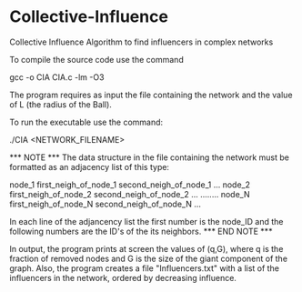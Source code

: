 # Collective-Influence
Collective Influence Algorithm to find influencers in complex networks

To compile the source code use the command

gcc -o CIA CIA.c -lm -O3 

The program requires as input the file containing the network and the value of L (the radius of the Ball).

To run the executable use the command:

./CIA <NETWORK_FILENAME> <L>

*** NOTE ***
The data structure in the file containing the network must be formatted as an adjacency list of this type:

node_1 first_neigh_of_node_1 second_neigh_of_node_1 ...
node_2 first_neigh_of_node_2 second_neigh_of_node_2 ...
........
node_N first_neigh_of_node_N second_neigh_of_node_N ...
  
In each line of the adjancency list the first number is the node_ID and the following numbers are the ID's of the its neighbors.
*** END NOTE ***
  
In output, the program prints at screen the values of (q,G), where q is the fraction of removed nodes and G is the size of the giant component of the graph. 
Also, the program creates a file "Influencers.txt" with a list of the influencers in the network, ordered by decreasing influence.  

